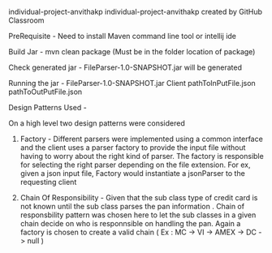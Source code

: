 individual-project-anvithakp
individual-project-anvithakp created by GitHub Classroom

PreRequisite - Need to install Maven command line tool or intellij ide

Build Jar - mvn clean package (Must be in the folder location of package)

Check generated jar - FileParser-1.0-SNAPSHOT.jar will be generated

Running the jar - FileParser-1.0-SNAPSHOT.jar Client pathToInPutFile.json pathToOutPutFile.json

Design Patterns Used -

On a high level two design patterns were considered

1. Factory - Different parsers were implemented using a common interface and the client uses a parser factory to provide the input file without having to worry about the right kind of parser. The factory is responsible for selecting the right parser depending on the file extension. For ex, given a json input file, Factory would instantiate a jsonParser to the requesting client

2. Chain Of Responsibility - Given that the sub class type of credit card is not known until the sub class parses the pan information . Chain of responsbility pattern was chosen here to let the sub classes in a given chain decide on who is responnsible on handling the pan. Again a factory is chosen to create a valid chain ( Ex : MC -> VI -> AMEX -> DC -> null )
